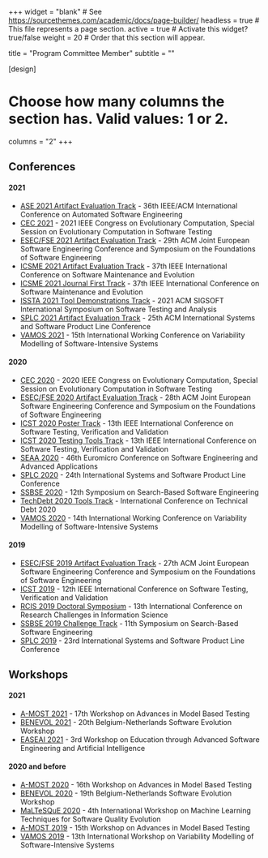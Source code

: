 +++
widget = "blank"  # See https://sourcethemes.com/academic/docs/page-builder/
headless = true  # This file represents a page section.
active = true  # Activate this widget? true/false
weight = 20  # Order that this section will appear.

title = "Program Committee Member"
subtitle = ""

[design]
  # Choose how many columns the section has. Valid values: 1 or 2.
  columns = "2"
+++

## Conferences

#### 2021

  * [ASE 2021 Artifact Evaluation Track](https://conf.researchr.org/home/ase-2021) - 36th IEEE/ACM International Conference on Automated Software Engineering
  * [CEC 2021](https://cec2021.mini.pw.edu.pl/en) - 2021 IEEE Congress on Evolutionary Computation, Special Session on Evolutionary Computation in Software Testing
  * [ESEC/FSE 2021 Artifact Evaluation Track](https://2021.esec-fse.org) - 29th ACM Joint European Software Engineering Conference and Symposium on the Foundations of Software Engineering
  * [ICSME 2021 Artifact Evaluation Track](https://icsme2021.github.io) - 37th IEEE International Conference on Software Maintenance and Evolution
  * [ICSME 2021 Journal First Track](https://icsme2021.github.io/) - 37th IEEE International Conference on Software Maintenance and Evolution
  * [ISSTA 2021 Tool Demonstrations Track](https://conf.researchr.org/home/issta-2021) - 2021 ACM SIGSOFT International Symposium on Software Testing and Analysis
  * [SPLC 2021 Artifact Evaluation Track](http://splc2021.net) - 25th ACM International Systems and Software Product Line Conference
  * [VAMOS 2021](https://vamos2021.fh-krems.ac.at) - 15th International Working Conference on Variability Modelling of Software-Intensive Systems

#### 2020

  * [CEC 2020](http://antares.sip.ucm.es/cec-ecst20) - 2020 IEEE Congress on Evolutionary Computation, Special Session on Evolutionary Computation in Software Testing
  * [ESEC/FSE 2020 Artifact Evaluation Track](https://2020.esec-fse.org) - 28th ACM Joint European Software Engineering Conference and Symposium on the Foundations of Software Engineering
  * [ICST 2020 Poster Track](https://icst2020.info) - 13th IEEE International Conference on Software Testing, Verification and Validation
  * [ICST 2020 Testing Tools Track](https://icst2020.info) - 13th IEEE International Conference on Software Testing, Verification and Validation
  * [SEAA 2020](https://dsd-seaa2020.um.si) - 46th Euromicro Conference on Software Engineering and Advanced Applications
  * [SPLC 2020](http://splc2020.net) - 24th International Systems and Software Product Line Conference
  * [SSBSE 2020](http://ssbse2020.di.uniba.it) - 12th Symposium on Search-Based Software Engineering
  * [TechDebt 2020 Tools Track](https://2020.techdebtconf.org/home) - International Conference on Technical Debt 2020
  * [VAMOS 2020](https://vamos2020.dbse.iti.cs.ovgu.de/) - 14th International Working Conference on Variability Modelling of Software-Intensive Systems

#### 2019

  * [ESEC/FSE 2019 Artifact Evaluation Track](https://esec-fse19.ut.ee) - 27th ACM Joint European Software Engineering Conference and Symposium on the Foundations of Software Engineering
  * [ICST 2019](http://icst2019.xjtu.edu.cn) - 12th IEEE International Conference on Software Testing, Verification and Validation
  * [RCIS 2019 Doctoral Symposium](http://www.rcis-conf.com) - 13th International Conference on Research Challenges in Information Science
  * [SSBSE 2019 Challenge Track](http://ssbse19.mines-albi.fr) - 11th Symposium on Search-Based Software Engineering
  * [SPLC 2019](https://splc2019.net) - 23rd International Systems and Software Product Line Conference


## Workshops

#### 2021

  * [A-MOST 2021](https://icst2021.icmc.usp.br/home/a-most-2021) - 17th Workshop on Advances in Model Based Testing
  * [BENEVOL 2021](https://benevol2021.github.io) - 20th Belgium-Netherlands Software Evolution Workshop
  * [EASEAI 2021](https://easeai.github.io/) - 3rd Workshop on Education through Advanced Software Engineering and Artificial Intelligence

#### 2020 and before

  * [A-MOST 2020](https://conf.researchr.org/home/a-most-2020) - 16th Workshop on Advances in Model Based Testing
  * [BENEVOL 2020](https://benevol2020.github.io) - 19th Belgium-Netherlands Software Evolution Workshop
  * [MaLTeSQuE 2020](https://maltesque2020.github.io/) - 4th International Workshop on Machine Learning Techniques for Software Quality Evolution
  * [A-MOST 2019](https://amost2019.github.io) - 15th Workshop on Advances in Model Based Testing
  * [VAMOS 2019](https://vamos2019.github.io) - 13th International Workshop on Variability Modelling of Software-Intensive Systems
